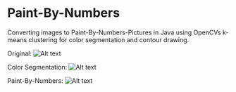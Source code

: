 # Paint-By-Numbers

Converting images to Paint-By-Numbers-Pictures in Java using OpenCVs k-means clustering for color segmentation and contour drawing.

Original:
![Alt text](original.jpg?raw=true "Original")

Color Segmentation:
![Alt text](painted.jpg?raw=true "Color Segmentation")

Paint-By-Numbers:
![Alt text](paint-by-nrs.jpg?raw=true "Paint-By-Numbers")

